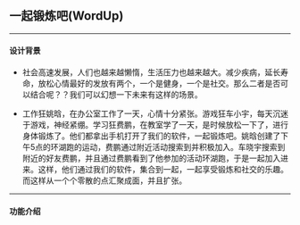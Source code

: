 ## 一起锻炼吧(WordUp)
---

#### 设计背景
* 社会高速发展，人们也越来越懒惰，生活压力也越来越大。减少疾病，延长寿命，放松心情最好的发放有两个，一个是健身，一个是社交。那么二者是否可以结合呢？？我们可以幻想一下未来有这样的场景。

* 工作狂姚晗，在办公室工作了一天，心情十分紧张。游戏狂车小宇，每天沉迷于游戏，神经紧绷。学习狂费鹏，在教室学了一天，是时候放松一下了，进行身体锻炼了。他们都拿出手机打开了我们的软件，一起锻炼吧。姚晗创建了下午5点的环湖跑的运动，费鹏通过附近活动搜索到并积极加入。车晓宇搜索到附近的好友费鹏，并且通过费鹏看到了他参加的活动环湖跑，于是一起加入进来。这样，他们通过我们的软件，集合到一起，一起享受锻炼和社交的乐趣。而这样从一个个零散的点汇聚成面，并且扩张。

---

#### 功能介绍
